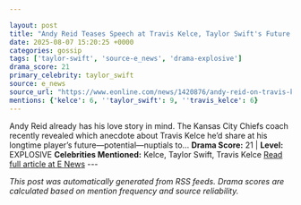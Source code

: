 ```yaml
---

layout: post
title: "Andy Reid Teases Speech at Travis Kelce, Taylor Swift's Future Wedding"
date: 2025-08-07 15:20:25 +0000
categories: gossip
tags: ['taylor-swift', 'source-e_news', 'drama-explosive']
drama_score: 21
primary_celebrity: taylor_swift
source: e_news
source_url: "https://www.eonline.com/news/1420876/andy-reid-on-travis-kelce-taylor-swift-wedding-speech?cmpid=rss-syndicate-genericrss-us-top_stories"
mentions: {'kelce': 6, ''taylor_swift': 9, ''travis_kelce': 6}
---
```


Andy Reid already has his love story in mind. The Kansas City Chiefs coach recently revealed which anecdote about Travis Kelce he’d share at his longtime player’s future—potential—nuptials to... **Drama Score:** 21 | **Level:** EXPLOSIVE **Celebrities Mentioned:** Kelce, Taylor Swift, Travis Kelce [Read full article at E News](https://www.eonline.com/news/1420876/andy-reid-on-travis-kelce-taylor-swift-wedding-speech?cmpid=rss-syndicate-genericrss-us-top_stories) --- 

*This post was automatically generated from RSS feeds. Drama scores are calculated based on mention frequency and source reliability.*